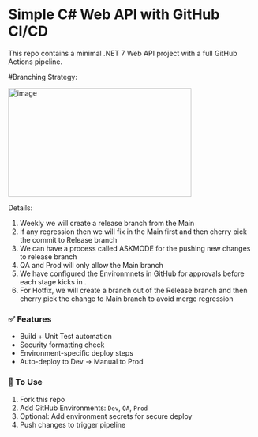 # Simple C# Web API with GitHub CI/CD

This repo contains a minimal .NET 7 Web API project with a full GitHub Actions pipeline.

#Branching Strategy:

<img width="371" height="220" alt="image" src="https://github.com/user-attachments/assets/1b563dc6-4608-465d-97b0-4344e3089354" />


Details:
1. Weekly we will create a release branch from the Main
2. If any regression then we will fix in the Main first and then cherry pick the commit to Release branch
3. We can have a process called ASKMODE for the pushing new changes to release branch
4. QA and Prod will only allow the Main branch
5. We have configured the Environmnets in GitHub for approvals before each stage kicks in .
6. For Hotfix, we will create a branch out of the Release branch and then cherry pick the change to Main branch to avoid merge regression 


### ✅ Features
- Build + Unit Test automation
- Security formatting check
- Environment-specific deploy steps
- Auto-deploy to Dev → Manual to Prod

### 🚀 To Use
1. Fork this repo
2. Add GitHub Environments: `Dev`, `QA`, `Prod`
3. Optional: Add environment secrets for secure deploy
4. Push changes to trigger pipeline



